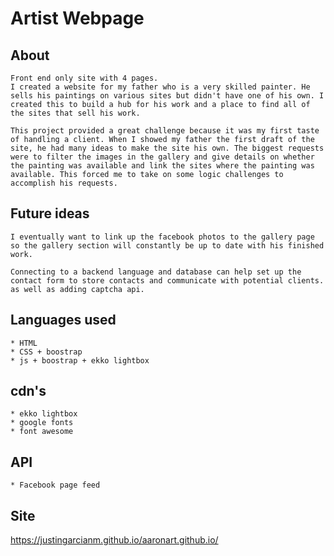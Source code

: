 # Artist Webpage

## About
    Front end only site with 4 pages.
    I created a website for my father who is a very skilled painter. He sells his paintings on various sites but didn't have one of his own. I created this to build a hub for his work and a place to find all of the sites that sell his work.

    This project provided a great challenge because it was my first taste of handling a client. When I showed my father the first draft of the site, he had many ideas to make the site his own. The biggest requests were to filter the images in the gallery and give details on whether the painting was available and link the sites where the painting was available. This forced me to take on some logic challenges to accomplish his requests.

## Future ideas
    I eventually want to link up the facebook photos to the gallery page so the gallery section will constantly be up to date with his finished work.

    Connecting to a backend language and database can help set up the contact form to store contacts and communicate with potential clients. as well as adding captcha api.

## Languages used
    * HTML
    * CSS + boostrap
    * js + boostrap + ekko lightbox

## cdn's
    * ekko lightbox
    * google fonts
    * font awesome

## API
    * Facebook page feed

## Site
https://justingarcianm.github.io/aaronart.github.io/